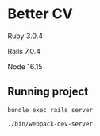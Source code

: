 # Better CV

Ruby 3.0.4

Rails 7.0.4

Node 16.15

## Running project

`bundle exec rails server`

`./bin/webpack-dev-server`